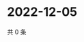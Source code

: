 # 2022-12-05

共 0 条

<!-- BEGIN WEIBO -->
<!-- 最后更新时间 Mon Dec 05 2022 05:00:56 GMT+0800 (China Standard Time) -->

<!-- END WEIBO -->
